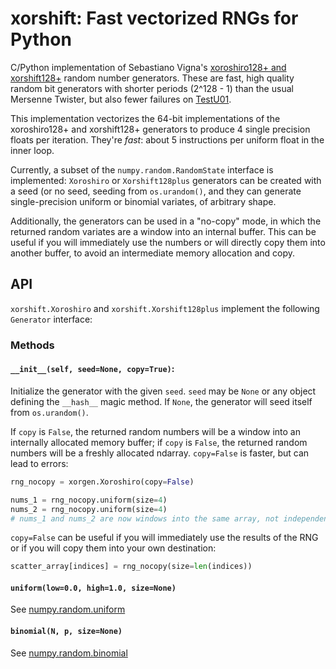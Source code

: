 # xorshift: Fast vectorized RNGs for Python

C/Python implementation of Sebastiano Vigna's [xoroshiro128+ and xorshift128+](http://xorshift.di.unimi.it/) random number generators. These are fast, high quality random bit generators with shorter periods (2^128 - 1) than the usual Mersenne Twister, but also fewer failures on [TestU01](http://www.iro.umontreal.ca/~simardr/testu01/tu01.html).

This implementation vectorizes the 64-bit implementations of the xoroshiro128+
and xorshift128+ generators to produce 4 single precision floats per iteration.
They're *fast*: about 5 instructions per uniform float in the inner loop.

Currently, a subset of the `numpy.random.RandomState` interface is implemented:
`Xoroshiro` or `Xorshift128plus` generators can be created with a seed (or no
seed, seeding from `os.urandom()`, and they can generate single-precision
uniform or binomial variates, of arbitrary shape.

Additionally, the generators
can be used in a "no-copy" mode, in which the returned random variates are a
window into an internal buffer. This can be useful if you will immediately use
the numbers or will directly copy them into another buffer, to avoid an
intermediate memory allocation and copy.

## API

`xorshift.Xoroshiro` and `xorshift.Xorshift128plus` implement the following
`Generator` interface:

### Methods
#### `__init__(self, seed=None, copy=True)`:

Initialize the generator with the given `seed`. `seed` may be `None` or any
object defining the `__hash__` magic method. If `None`, the generator will seed
itself from `os.urandom()`.

If `copy` is `False`, the returned random numbers will be a window into an
internally allocated memory buffer; if `copy` is `False`, the returned random
numbers will be a freshly allocated ndarray. `copy=False` is faster, but can
lead to errors:

```python
rng_nocopy = xorgen.Xoroshiro(copy=False)

nums_1 = rng_nocopy.uniform(size=4)
nums_2 = rng_nocopy.uniform(size=4)
# nums_1 and nums_2 are now windows into the same array, not independent arrays
```

`copy=False` can be useful if you will immediately use the results of the RNG or
if you will copy them into your own destination:

```python
scatter_array[indices] = rng_nocopy(size=len(indices))
```

#### `uniform(low=0.0, high=1.0, size=None)`
See [numpy.random.uniform](http://docs.scipy.org/doc/numpy-1.10.0/reference/generated/numpy.random.uniform.html)

#### `binomial(N, p, size=None)`
See [numpy.random.binomial](http://docs.scipy.org/doc/numpy-1.10.0/reference/generated/numpy.random.binomial.html)
